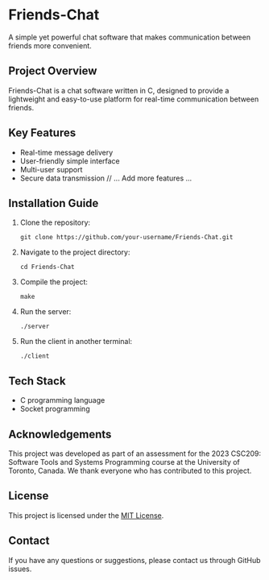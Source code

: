 # Friends-Chat

A simple yet powerful chat software that makes communication between friends more convenient.

## Project Overview

Friends-Chat is a chat software written in C, designed to provide a lightweight and easy-to-use platform for real-time communication between friends.

## Key Features

- Real-time message delivery
- User-friendly simple interface
- Multi-user support
- Secure data transmission
// ... Add more features ...

## Installation Guide

1. Clone the repository:
   ```
   git clone https://github.com/your-username/Friends-Chat.git
   ```
2. Navigate to the project directory:
   ```
   cd Friends-Chat
   ```
3. Compile the project:
   ```
   make
   ```
4. Run the server:
   ```
   ./server
   ```
5. Run the client in another terminal:
   ```
   ./client
   ```

## Tech Stack

- C programming language
- Socket programming


## Acknowledgements

This project was developed as part of an assessment for the 2023 CSC209: Software Tools and Systems Programming course at the University of Toronto, Canada. We thank everyone who has contributed to this project.

## License

This project is licensed under the [MIT License](LICENSE).

## Contact

If you have any questions or suggestions, please contact us through GitHub issues.
